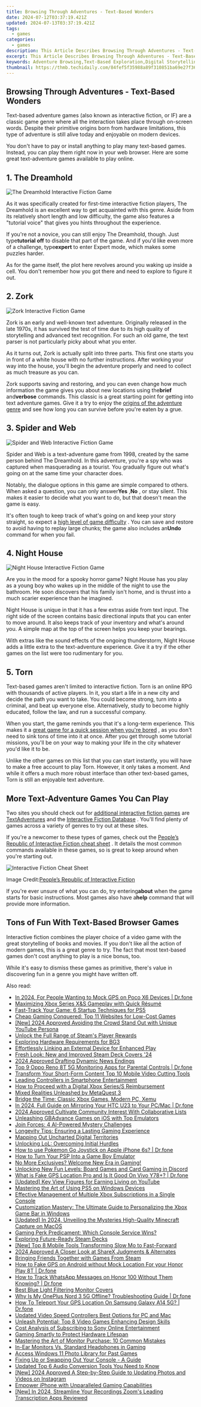 ```yaml
---
title: Browsing Through Adventures - Text-Based Wonders
date: 2024-07-12T03:37:19.421Z
updated: 2024-07-13T03:37:19.421Z
tags:
  - games
categories:
  - games
description: This Article Describes Browsing Through Adventures - Text-Based Wonders
excerpt: This Article Describes Browsing Through Adventures - Text-Based Wonders
keywords: Adventure Browsing,Text-Based Exploration,Digital Storytelling,Narrative Journeys,Immersive Tales,Wordsy Escapades,Literary Travels
thumbnail: https://thmb.techidaily.com/84fef5f35988a89f310851ba69e27f36f222e4900085b075caa3fb4e05a962a8.jpg
---
```


## Browsing Through Adventures - Text-Based Wonders

 Text-based adventure games (also known as interactive fiction, or IF) are a classic game genre where all the interaction takes place through on-screen words. Despite their primitive origins born from hardware limitations, this type of adventure is still alive today and enjoyable on modern devices.

 You don't have to pay or install anything to play many text-based games. Instead, you can play them right now in your web browser. Here are some great text-adventure games available to play online.

## 1. The Dreamhold
![The Dreamhold Interactive Fiction Game](https://static1.makeuseofimages.com/wordpress/wp-content/uploads/2022/01/The-Dreamhold-2022.png)

 As it was specifically created for first-time interactive fiction players, The Dreamhold is an excellent way to get acquainted with this genre. Aside from its relatively short length and low difficulty, the game also features a "tutorial voice" that gives you hints throughout the experience.

 If you're not a novice, you can still enjoy The Dreamhold, though. Just type**tutorial off** to disable that part of the game. And if you'd like even more of a challenge, type**expert** to enter Expert mode, which makes some puzzles harder.

 As for the game itself, the plot here revolves around you waking up inside a cell. You don't remember how you got there and need to explore to figure it out.

## 2. Zork
![Zork Interactive Fiction Game](https://static1.makeuseofimages.com/wordpress/wp-content/uploads/2022/01/Zork-Game-2022.png)

 Zork is an early and well-known text adventure. Originally released in the late 1970s, it has survived the test of time due to its high quality of storytelling and advanced text recognition. For such an old game, the text parser is not particularly picky about what you enter.

 As it turns out, Zork is actually split into three parts. This first one starts you in front of a white house with no further instructions. After working your way into the house, you'll begin the adventure properly and need to collect as much treasure as you can.

 Zork supports saving and restoring, and you can even change how much information the game gives you about new locations using the**brief** and**verbose** commands. This classic is a great starting point for getting into text adventure games. Give it a try to enjoy the [origins of the adventure genre](https://www.makeuseof.com/what-are-adventure-games/) and see how long you can survive before you're eaten by a grue.

## 3. Spider and Web
![Spider and Web Interactive Fiction Game](https://static1.makeuseofimages.com/wordpress/wp-content/uploads/2022/01/Spider-and-Web-2022.png)

 Spider and Web is a text-adventure game from 1998, created by the same person behind The Dreamhold. In this adventure, you're a spy who was captured when masquerading as a tourist. You gradually figure out what's going on at the same time your character does.

 Notably, the dialogue options in this game are simple compared to others. When asked a question, you can only answer**Yes** ,**No** , or stay silent. This makes it easier to decide what you want to do, but that doesn't mean the game is easy.

 It's often tough to keep track of what's going on and keep your story straight, so expect a [high level of game difficulty](https://www.makeuseof.com/what-is-video-game-difficulty/) . You can save and restore to avoid having to replay large chunks; the game also includes an**Undo** command for when you fail.

## 4. Night House
![Night House Interactive Fiction Game](https://static1.makeuseofimages.com/wordpress/wp-content/uploads/2022/01/Night-House-2022.png)

 Are you in the mood for a spooky horror game? Night House has you play as a young boy who wakes up in the middle of the night to use the bathroom. He soon discovers that his family isn't home, and is thrust into a much scarier experience than he imagined.

 Night House is unique in that it has a few extras aside from text input. The right side of the screen contains basic directional inputs that you can enter to move around. It also keeps track of your inventory and what's around you. A simple map at the top of the screen helps you keep your bearings.

 With extras like the sound effects of the ongoing thunderstorm, Night House adds a little extra to the text-adventure experience. Give it a try if the other games on the list were too rudimentary for you.

## 5. Torn

 Text-based games aren't limited to interactive fiction. Torn is an online RPG with thousands of active players. In it, you start a life in a new city and decide the path you want to take. You could become strong, turn into a criminal, and beat up everyone else. Alternatively, study to become highly educated, follow the law, and run a successful company.

 When you start, the game reminds you that it's a long-term experience. This makes it a [great game for a quick session when you're bored](http://www.makeuseof.com/tag/addictive-short-web-games/) , as you don't need to sink tons of time into it at once. After you get through some tutorial missions, you'll be on your way to making your life in the city whatever you'd like it to be.

 Unlike the other games on this list that you can start instantly, you will have to make a free account to play Torn. However, it only takes a moment. And while it offers a much more robust interface than other text-based games, Torn is still an enjoyable text adventure.

## More Text-Adventure Games You Can Play

 Two sites you should check out for [additional interactive fiction games](https://www.makeuseof.com/tag/5-great-text-games-play-online/) are [TextAdventures](http://textadventures.co.uk/) and the [Interactive Fiction Database](https://ifdb.org/) . You'll find plenty of games across a variety of genres to try out at these sites.

 If you're a newcomer to these types of games, check out the [People’s Republic of Interactive Fiction cheat sheet](http://pr-if.org/doc/play-if-card/play-if-card.pdf) . It details the most common commands available in these games, so is great to keep around when you're starting out.

![Interactive Fiction Cheat Sheet](https://static1.makeuseofimages.com/wordpress/wp-content/uploads/2022/01/Interactive-Fiction-Cheat-Sheet-2022.png)

 Image Credit:[People’s Republic of Interactive Fiction](https://pr-if.org/doc/play-if-card/play-if-card.pdf)

 If you're ever unsure of what you can do, try entering**about** when the game starts for basic instructions. Most games also have a**help** command that will provide more information.

## Tons of Fun With Text-Based Browser Games

 Interactive fiction combines the player choice of a video game with the great storytelling of books and movies. If you don't like all the action of modern games, this is a great genre to try. The fact that most text-based games don't cost anything to play is a nice bonus, too.

 While it's easy to dismiss these games as primitive, there's value in discovering fun in a genre you might have written off.


<ins class="adsbygoogle"
     style="display:block"
     data-ad-format="autorelaxed"
     data-ad-client="ca-pub-7571918770474297"
     data-ad-slot="1223367746"></ins>



<ins class="adsbygoogle"
     style="display:block"
     data-ad-client="ca-pub-7571918770474297"
     data-ad-slot="8358498916"
     data-ad-format="auto"
     data-full-width-responsive="true"></ins>



<span class="atpl-alsoreadstyle">Also read:</span>
<div><ul>
<li><a href="https://android-location.techidaily.com/in-2024-for-people-wanting-to-mock-gps-on-poco-x6-devices-drfone-by-drfone-virtual/"><u>In 2024, For People Wanting to Mock GPS on Poco X6 Devices | Dr.fone</u></a></li>
<li><a href="https://games-able.techidaily.com/maximizing-xbox-series-xands-gameplay-with-quick-resume/"><u>Maximizing Xbox Series X&S Gameplay with Quick Résumé</u></a></li>
<li><a href="https://games-able.techidaily.com/fast-track-your-game-6-startup-techniques-for-ps5/"><u>Fast-Track Your Game: 6 Startup Techniques for PS5</u></a></li>
<li><a href="https://games-able.techidaily.com/cheap-gaming-conquered-top-11-websites-for-low-cost-games/"><u>Cheap Gaming Conquered: Top 11 Websites for Low-Cost Games</u></a></li>
<li><a href="https://facebook-video-share.techidaily.com/new-2024-approved-avoiding-the-crowd-stand-out-with-unique-youtube-persona/"><u>[New] 2024 Approved  Avoiding the Crowd  Stand Out with Unique YouTube Persona</u></a></li>
<li><a href="https://games-able.techidaily.com/unlock-the-full-range-of-steams-player-rewards/"><u>Unlock the Full Range of Steam's Player Rewards</u></a></li>
<li><a href="https://games-able.techidaily.com/exploring-hardware-requirements-for-bg3/"><u>Exploring Hardware Requirements for BG3</u></a></li>
<li><a href="https://games-able.techidaily.com/effortlessly-linking-an-external-device-for-enhanced-play/"><u>Effortlessly Linking an External Device for Enhanced Play</u></a></li>
<li><a href="https://games-able.techidaily.com/fresh-look-new-and-improved-steam-deck-covers-24/"><u>Fresh Look: New and Improved Steam Deck Covers '24</u></a></li>
<li><a href="https://youtube-zero.techidaily.com/approved-drafting-dynamic-news-endings/"><u>2024 Approved  Drafting Dynamic News Endings</u></a></li>
<li><a href="https://android-location-track.techidaily.com/top-9-oppo-reno-8t-5g-monitoring-apps-for-parental-controls-drfone-by-drfone-virtual-android/"><u>Top 9 Oppo Reno 8T 5G Monitoring Apps for Parental Controls | Dr.fone</u></a></li>
<li><a href="https://youtube-clips.techidaily.com/transform-your-short-form-content-top-10-mobile-video-cutting-tools/"><u>Transform Your Short-Form Content  Top 10 Mobile Video Cutting Tools</u></a></li>
<li><a href="https://games-able.techidaily.com/leading-controllers-in-smartphone-entertainment/"><u>Leading Controllers in Smartphone Entertainment</u></a></li>
<li><a href="https://games-able.techidaily.com/how-to-proceed-with-a-digital-xbox-seriess-reimbursement/"><u>How to Proceed with a Digital Xbox Series/S Reimbursement</u></a></li>
<li><a href="https://games-able.techidaily.com/mixed-realities-unleashed-by-metaquest-3/"><u>Mixed Realities Unleashed by MetaQuest 3</u></a></li>
<li><a href="https://games-able.techidaily.com/bridge-the-time-classic-xbox-games-modern-pc-xemu/"><u>Bridge the Time: Classic Xbox Games, Modern PC, Xemu</u></a></li>
<li><a href="https://screen-mirror.techidaily.com/in-2024-full-guide-on-mirroring-your-htc-u23-to-your-pcmac-drfone-by-drfone-android/"><u>In 2024, Full Guide on Mirroring Your HTC U23 to Your PC/Mac | Dr.fone</u></a></li>
<li><a href="https://youtube-clips.techidaily.com/2024-approved-cultivate-community-interest-with-collaborative-lists/"><u>2024 Approved  Cultivate Community Interest With Collaborative Lists</u></a></li>
<li><a href="https://games-able.techidaily.com/1719168983881-unleashing-gbadvance-games-on-ios-with-top-emulators/"><u>Unleashing GBAdvance Games on iOS with Top Emulators</u></a></li>
<li><a href="https://games-able.techidaily.com/join-forces-4-ai-powered-mystery-challenges/"><u>Join Forces: 4 AI-Powered Mystery Challenges</u></a></li>
<li><a href="https://games-able.techidaily.com/longevity-tips-ensuring-a-lasting-gaming-experience/"><u>Longevity Tips: Ensuring a Lasting Gaming Experience</u></a></li>
<li><a href="https://games-able.techidaily.com/mapping-out-uncharted-digital-territories/"><u>Mapping Out Uncharted Digital Territories</u></a></li>
<li><a href="https://games-able.techidaily.com/unlocking-lol-overcoming-initial-hurdles/"><u>Unlocking LoL: Overcoming Initial Hurdles</u></a></li>
<li><a href="https://ios-pokemon-go.techidaily.com/how-to-use-pokemon-go-joystick-on-apple-iphone-6s-drfone-by-drfone-virtual-ios/"><u>How to use Pokemon Go Joystick on Apple iPhone 6s? | Dr.fone</u></a></li>
<li><a href="https://games-able.techidaily.com/how-to-turn-your-psp-into-a-game-boy-emulator/"><u>How to Turn Your PSP Into a Game Boy Emulator</u></a></li>
<li><a href="https://games-able.techidaily.com/1719168550187-no-more-exclusives-welcome-new-era-in-gaming/"><u>No More Exclusives? Welcome New Era in Gaming!</u></a></li>
<li><a href="https://games-able.techidaily.com/unlocking-new-fun-levels-board-games-and-card-gaming-in-discord/"><u>Unlocking New Fun Levels: Board Games and Card Gaming in Discord</u></a></li>
<li><a href="https://fake-location.techidaily.com/what-is-fake-gps-location-pro-and-is-it-good-on-vivo-y78plus-drfone-by-drfone-virtual-android/"><u>What is Fake GPS Location Pro and Is It Good On Vivo Y78+? | Dr.fone</u></a></li>
<li><a href="https://facebook-video-share.techidaily.com/updated-key-view-figures-for-earning-living-on-youtube/"><u>[Updated] Key View Figures for Earning Living on YouTube</u></a></li>
<li><a href="https://games-able.techidaily.com/mastering-the-art-of-using-ps5-on-windows-devices/"><u>Mastering the Art of Using PS5 on Windows Devices</u></a></li>
<li><a href="https://games-able.techidaily.com/effective-management-of-multiple-xbox-subscriptions-in-a-single-console/"><u>Effective Management of Multiple Xbox Subscriptions in a Single Console</u></a></li>
<li><a href="https://games-able.techidaily.com/customization-mastery-the-ultimate-guide-to-personalizing-the-xbox-game-bar-in-windows/"><u>Customization Mastery: The Ultimate Guide to Personalizing the Xbox Game Bar in Windows</u></a></li>
<li><a href="https://video-capture.techidaily.com/updated-in-2024-unveiling-the-mysteries-high-quality-minecraft-capture-on-macos/"><u>[Updated] In 2024, Unveiling the Mysteries  High-Quality Minecraft Capture on MacOS</u></a></li>
<li><a href="https://games-able.techidaily.com/gaming-perk-predicament-which-console-service-wins/"><u>Gaming Perk Predicament: Which Console Service Wins?</u></a></li>
<li><a href="https://games-able.techidaily.com/exploring-future-ready-steam-decks/"><u>Exploring Future-Ready Steam Decks</u></a></li>
<li><a href="https://vp-tips.techidaily.com/new-top-8-mobile-tools-transforming-slow-mo-to-fast-forward/"><u>[New] Top 8 Mobile Tools Transforming Slow Mo to Fast-Forward</u></a></li>
<li><a href="https://video-capture.techidaily.com/2024-approved-a-closer-look-at-sharex-judgments-and-alternates/"><u>2024 Approved  A Closer Look at ShareX  Judgments & Alternates</u></a></li>
<li><a href="https://games-able.techidaily.com/bringing-friends-together-with-games-from-steam/"><u>Bringing Friends Together with Games From Steam</u></a></li>
<li><a href="https://android-location.techidaily.com/how-to-fake-gps-on-android-without-mock-location-for-your-honor-play-8t-drfone-by-drfone-virtual/"><u>How to Fake GPS on Android without Mock Location For your Honor Play 8T | Dr.fone</u></a></li>
<li><a href="https://android-location-track.techidaily.com/how-to-track-whatsapp-messages-on-honor-100-without-them-knowing-drfone-by-drfone-virtual-android/"><u>How to Track WhatsApp Messages on Honor 100 Without Them Knowing? | Dr.fone</u></a></li>
<li><a href="https://games-able.techidaily.com/best-blue-light-filtering-monitor-covers/"><u>Best Blue Light Filtering Monitor Covers</u></a></li>
<li><a href="https://howto.techidaily.com/why-is-my-oneplus-nord-3-5g-offline-troubleshooting-guide-drfone-by-drfone-fix-android-problems-fix-android-problems/"><u>Why Is My OnePlus Nord 3 5G Offline? Troubleshooting Guide | Dr.fone</u></a></li>
<li><a href="https://change-location.techidaily.com/how-to-teleport-your-gps-location-on-samsung-galaxy-a14-5g-drfone-by-drfone-virtual-android/"><u>How To Teleport Your GPS Location On Samsung Galaxy A14 5G? | Dr.fone</u></a></li>
<li><a href="https://video-creation-software.techidaily.com/updated-video-speed-controllers-best-options-for-pc-and-mac/"><u>Updated Video Speed Controllers Best Options for PC and Mac</u></a></li>
<li><a href="https://games-able.techidaily.com/unleash-potential-top-8-video-games-enhancing-design-skills/"><u>Unleash Potential: Top 8 Video Games Enhancing Design Skills</u></a></li>
<li><a href="https://games-able.techidaily.com/cost-analysis-of-subscribing-to-sony-online-entertainment/"><u>Cost Analysis of Subscribing to Sony Online Entertainment</u></a></li>
<li><a href="https://games-able.techidaily.com/gaming-smartly-to-protect-hardware-lifespan/"><u>Gaming Smartly to Protect Hardware Lifespan</u></a></li>
<li><a href="https://games-able.techidaily.com/mastering-the-art-of-monitor-purchase-10-common-mistakes/"><u>Mastering the Art of Monitor Purchase: 10 Common Mistakes</u></a></li>
<li><a href="https://games-able.techidaily.com/in-ear-monitors-vs-standard-headphones-in-gaming/"><u>In-Ear Monitors Vs. Standard Headphones in Gaming</u></a></li>
<li><a href="https://games-able.techidaily.com/access-windows-11-photo-library-for-past-games/"><u>Access Windows 11 Photo Library for Past Games</u></a></li>
<li><a href="https://games-able.techidaily.com/fixing-up-or-swapping-out-your-console-a-guide/"><u>Fixing Up or Swapping Out Your Console - A Guide</u></a></li>
<li><a href="https://video-creation-software.techidaily.com/updated-top-6-audio-conversion-tools-you-need-to-know/"><u>Updated Top 6 Audio Conversion Tools You Need to Know</u></a></li>
<li><a href="https://instagram-video-recordings.techidaily.com/new-2024-approved-a-step-by-step-guide-to-updating-photos-and-videos-on-instagram/"><u>[New] 2024 Approved  A Step-by-Step Guide to Updating Photos and Videos on Instagram</u></a></li>
<li><a href="https://games-able.techidaily.com/empower-iphone-with-unparalleled-gaming-capabilities/"><u>Empower iPhone with Unparalleled Gaming Capabilities</u></a></li>
<li><a href="https://on-screen-recording.techidaily.com/new-in-2024-streamline-your-recordings-zooms-leading-transcription-apps-reviewed/"><u>[New] In 2024, Streamline Your Recordings  Zoom's Leading Transcription Apps Reviewed</u></a></li>
</ul></div>
